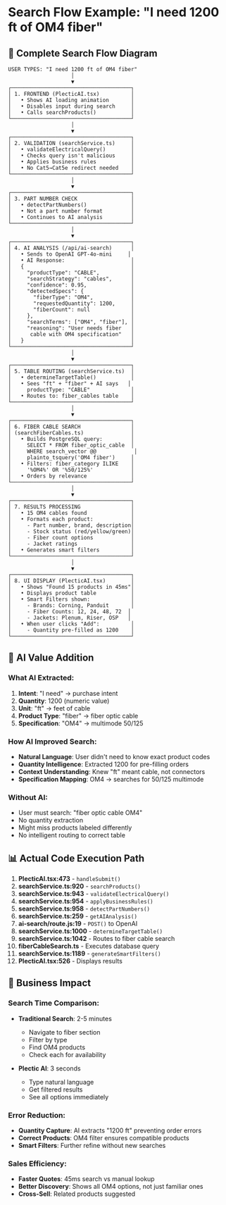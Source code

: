 # Search Flow Example: "I need 1200 ft of OM4 fiber"

## 🎯 Complete Search Flow Diagram

```
USER TYPES: "I need 1200 ft of OM4 fiber"
                    │
                    ▼
┌──────────────────────────────────────┐
│ 1. FRONTEND (PlecticAI.tsx)          │
│   • Shows AI loading animation       │
│   • Disables input during search     │
│   • Calls searchProducts()           │
└──────────────────────────────────────┘
                    │
                    ▼
┌──────────────────────────────────────┐
│ 2. VALIDATION (searchService.ts)     │
│   • validateElectricalQuery()        │
│   • Checks query isn't malicious     │
│   • Applies business rules           │
│   • No Cat5→Cat5e redirect needed    │
└──────────────────────────────────────┘
                    │
                    ▼
┌──────────────────────────────────────┐
│ 3. PART NUMBER CHECK                 │
│   • detectPartNumbers()              │
│   • Not a part number format         │
│   • Continues to AI analysis         │
└──────────────────────────────────────┘
                    │
                    ▼
┌──────────────────────────────────────┐
│ 4. AI ANALYSIS (/api/ai-search)      │
│   • Sends to OpenAI GPT-4o-mini     │
│   • AI Response:                     │
│   {                                  │
│     "productType": "CABLE",          │
│     "searchStrategy": "cables",      │
│     "confidence": 0.95,              │
│     "detectedSpecs": {               │
│       "fiberType": "OM4",            │
│       "requestedQuantity": 1200,     │
│       "fiberCount": null             │
│     },                               │
│     "searchTerms": ["OM4", "fiber"], │
│     "reasoning": "User needs fiber   │
│      cable with OM4 specification"   │
│   }                                  │
└──────────────────────────────────────┘
                    │
                    ▼
┌──────────────────────────────────────┐
│ 5. TABLE ROUTING (searchService.ts)  │
│   • determineTargetTable()           │
│   • Sees "ft" + "fiber" + AI says   │
│     productType: "CABLE"             │
│   • Routes to: fiber_cables table    │
└──────────────────────────────────────┘
                    │
                    ▼
┌──────────────────────────────────────┐
│ 6. FIBER CABLE SEARCH                │
│ (searchFiberCables.ts)               │
│   • Builds PostgreSQL query:         │
│     SELECT * FROM fiber_optic_cable  │
│     WHERE search_vector @@            │
│     plainto_tsquery('OM4 fiber')     │
│   • Filters: fiber_category ILIKE    │
│     '%OM4%' OR '%50/125%'            │
│   • Orders by relevance              │
└──────────────────────────────────────┘
                    │
                    ▼
┌──────────────────────────────────────┐
│ 7. RESULTS PROCESSING                │
│   • 15 OM4 cables found              │
│   • Formats each product:            │
│     - Part number, brand, description│
│     - Stock status (red/yellow/green)│
│     - Fiber count options            │
│     - Jacket ratings                 │
│   • Generates smart filters          │
└──────────────────────────────────────┘
                    │
                    ▼
┌──────────────────────────────────────┐
│ 8. UI DISPLAY (PlecticAI.tsx)        │
│   • Shows "Found 15 products in 45ms"│
│   • Displays product table           │
│   • Smart Filters shown:             │
│     - Brands: Corning, Panduit       │
│     - Fiber Counts: 12, 24, 48, 72  │
│     - Jackets: Plenum, Riser, OSP   │
│   • When user clicks "Add":          │
│     - Quantity pre-filled as 1200    │
└──────────────────────────────────────┘
```

## 🤖 AI Value Addition

### What AI Extracted:
1. **Intent**: "I need" → purchase intent
2. **Quantity**: 1200 (numeric value)
3. **Unit**: "ft" → feet of cable
4. **Product Type**: "fiber" → fiber optic cable
5. **Specification**: "OM4" → multimode 50/125

### How AI Improved Search:
- **Natural Language**: User didn't need to know exact product codes
- **Quantity Intelligence**: Extracted 1200 for pre-filling orders
- **Context Understanding**: Knew "ft" meant cable, not connectors
- **Specification Mapping**: OM4 → searches for 50/125 multimode

### Without AI:
- User must search: "fiber optic cable OM4"
- No quantity extraction
- Might miss products labeled differently
- No intelligent routing to correct table

## 📊 Actual Code Execution Path

1. **PlecticAI.tsx:473** - `handleSubmit()`
2. **searchService.ts:920** - `searchProducts()`
3. **searchService.ts:943** - `validateElectricalQuery()`
4. **searchService.ts:954** - `applyBusinessRules()`
5. **searchService.ts:958** - `detectPartNumbers()`
6. **searchService.ts:259** - `getAIAnalysis()`
7. **ai-search/route.js:19** - `POST()` to OpenAI
8. **searchService.ts:1000** - `determineTargetTable()`
9. **searchService.ts:1042** - Routes to fiber cable search
10. **fiberCableSearch.ts** - Executes database query
11. **searchService.ts:1189** - `generateSmartFilters()`
12. **PlecticAI.tsx:526** - Displays results

## 🎯 Business Impact

### Search Time Comparison:
- **Traditional Search**: 2-5 minutes
  - Navigate to fiber section
  - Filter by type
  - Find OM4 products
  - Check each for availability
  
- **Plectic AI**: 3 seconds
  - Type natural language
  - Get filtered results
  - See all options immediately

### Error Reduction:
- **Quantity Capture**: AI extracts "1200 ft" preventing order errors
- **Correct Products**: OM4 filter ensures compatible products
- **Smart Filters**: Further refine without new searches

### Sales Efficiency:
- **Faster Quotes**: 45ms search vs manual lookup
- **Better Discovery**: Shows all OM4 options, not just familiar ones
- **Cross-Sell**: Related products suggested